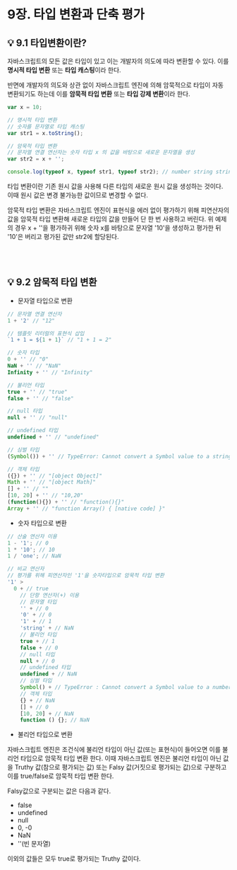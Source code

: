 # 9장. 타입 변환과 단축 평가

## 💡 9.1 타입변환이란?

자바스크립트의 모든 값은 타입이 있고 이는 개발자의 의도에 따라 변환할 수 있다. 이를 **명시적 타입 변환** 또는 **타입 캐스팅**이라 한다.

반면에 개발자의 의도와 상관 없이 자바스크립트 엔진에 의해 암묵적으로 타입이 자동 변환되기도 하는데 이를 **암묵적 타입 변환** 또는 **타입 강제 변환**이라 한다.

```js
var x = 10;

// 명시적 타입 변환
// 숫자를 문자열로 타입 캐스팅
var str1 = x.toString();

// 암묵적 타입 변환
// 문자열 연결 연산자는 숫자 타입 x 의 값을 바탕으로 새로운 문자열을 생성
var str2 = x + '';

console.log(typeof x, typeof str1, typeof str2); // number string string
```

타입 변환이란 기존 원시 값을 사용해 다른 타입의 새로운 원시 값을 생성하는 것이다. 이때 원시 값은 변경 불가능한 값이므로 변경할 수 없다.

암묵적 타입 변환은 자바스크립트 엔진이 표현식을 에러 없이 평가하기 위해 피연산자의 값을 암묵적 타입 변환해 새로운 타입의 값을 만들어 단 한 번 사용하고 버린다. 위 예제의 경우 x + ''을 평가하귀 위해 숫자 x를 바탕으로 문자열 '10'을 생성하고 평가한 뒤 '10'은 버리고 평가된 값만 str2에 할당된다.

<br><br>

## 💡 9.2 암묵적 타입 변환

- 문자열 타입으로 변환

```js
// 문자열 연결 연산자
1 + '2' // "12"

// 템플릿 리터럴의 표현식 삽입
`1 + 1 = ${1 + 1}` // "1 + 1 = 2"

// 숫자 타입
0 + '' // "0"
NaN + '' // "NaN"
Infinity + '' // "Infinity"

// 불리언 타입
true + '' // "true"
false + '' // "false"

// null 타입
null + '' // "null"

// undefined 타입
undefined + '' // "undefined"

// 심벌 타입
(Symbol()) + '' // TypeError: Cannot convert a Symbol value to a string

// 객체 타입
({}) + '' // "[object Object]"
Math + '' // "[object Math]"
[] + '' // ""
[10, 20] + '' // "10,20"
(function(){}) + '' // "function(){}"
Array + '' // "function Array() { [native code] }"
```

- 숫자 타입으로 변환

```js
// 산술 연산자 이용
1 - '1'; // 0
1 * '10'; // 10
1 / 'one'; // NaN

// 비교 연산자
// 평가를 위해 피연산자인 '1'을 숫자타입으로 암묵적 타입 변환
'1' >
  0 + // true
    // 단항 연산자(+) 이용
    // 문자열 타입
    '' + // 0
    '0' + // 0
    '1' + // 1
    'string' + // NaN
    // 불리언 타입
    true + // 1
    false + // 0
    // null 타입
    null + // 0
    // undefined 타입
    undefined + // NaN
    // 심벌 타입
    Symbol() + // TypeError : Cannot convert a Symbol value to a number
    // 객체 타입
    {} + // NaN
    [] + // 0
    [10, 20] + // NaN
    function () {}; // NaN
```

- 불리언 타입으로 변환

자바스크립트 엔진은 조건식에 불리언 타입이 아닌 값(또는 표현식)이 들어오면 이를 불리언 타입으로 암묵적 타입 변환 한다. 이때 자바스크립트 엔진은 불리언 타입이 아닌 값을 Truthy 값(참으로 평가되는 값) 또는 Falsy 값(거짓으로 평가되는 값)으로 구분하고 이를 true/false로 암묵적 타입 변환 한다.

Falsy값으로 구분되는 값은 다음과 같다.

- false
- undefined
- null
- 0, -0
- NaN
- ''(빈 문자열)

이외의 값들은 모두 true로 평가되는 Truthy 값이다.
